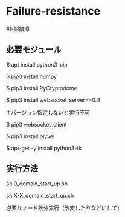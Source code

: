 # Failure-resistance
#t-耐故障

## 必要モジュール
$ apt install python3-pip

$ pip3 install numpy

$ pip3 install PyCryptodome

$ pip3 install websocket_server==0.4

↑バージョン指定しないと実行不可

$ pip3 websocket_client

$ pip3 install plyvel

$ apt-get -y install python3-tk

## 実行方法
sh 0_domain_start_up.sh

sh X-X_domain_start_up.sh

必要なノード数分実行（改変したりなどにして）
